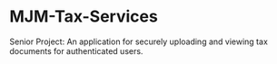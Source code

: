 # MJM-Tax-Services
Senior Project: An application for securely uploading and viewing tax documents for authenticated users.
